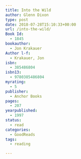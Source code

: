 ```yaml
---
title: Into the Wild
author: Glenn Dixon
type: post
date: 2018-07-28T15:10:33+00:00
url: /into-the-wild/
Book Id:
  - 1845
bookauthor:
  - Jon Krakauer
Author l-f:
  - Krakauer, Jon
isbn:
  - 385486804
isbn13:
  - 9780385486804
myrating:
  - 5
publisher:
  - Anchor Books
pages:
  - 207
yearpublished:
  - 1997
status:
  - read
categories:
  - GoodReads
tags:
  - reading

---
```

